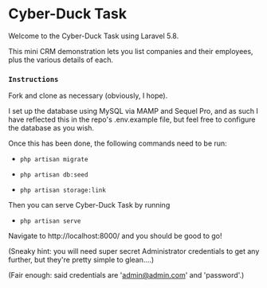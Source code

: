 # Cyber-Duck Task

Welcome to the Cyber-Duck Task using Laravel 5.8.

This mini CRM demonstration lets you list companies and their employees, plus the various details of each.

### `Instructions`

Fork and clone as necessary (obviously, I hope).

I set up the database using MySQL via MAMP and Sequel Pro, and as such I have reflected this in the repo's .env.example file, but feel free to configure the database as you wish.

Once this has been done, the following commands need to be run:

* `php artisan migrate`

* `php artisan db:seed`

* `php artisan storage:link`

Then you can serve Cyber-Duck Task by running

* `php artisan serve`

Navigate to http://localhost:8000/ and you should be good to go!

(Sneaky hint: you will need super secret Administrator credentials to get any further, but they're pretty simple to glean....)

(Fair enough: said credentials are 'admin@admin.com' and 'password'.)
